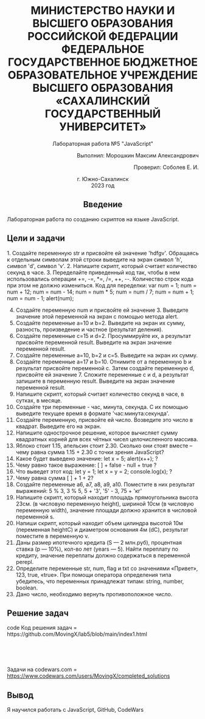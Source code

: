 

<h1 align="center"> МИНИСТЕРСТВО НАУКИ И ВЫСШЕГО ОБРАЗОВАНИЯ РОССИЙСКОЙ ФЕДЕРАЦИИ ФЕДЕРАЛЬНОЕ ГОСУДАРСТВЕННОЕ БЮДЖЕТНОЕ ОБРАЗОВАТЕЛЬНОЕ УЧРЕЖДЕНИЕ ВЫСШЕГО ОБРАЗОВАНИЯ «САХАЛИНСКИЙ ГОСУДАРСТВЕННЫЙ УНИВЕРСИТЕТ»</h1>

<p align="center">Лабораторная работа №5 "JavaScript" </p>

<p align="right">Выполнил: Морошкин Максим Александрович</p>
<p align="right">Проверил: Соболев Е. И.</p>

<p align="center">г. Южно-Сахалинск <br> 2023 год</p>

<h2 align="center">Введение</h2>
<p align="justify">Лабораторная работа по созданию скриптов на языке JavaScript.</p>

<h2>Цели и задачи</h2>
1.	Создайте переменную str и присвойте ей значение 'hdfgv'. Обращаясь к отдельным символам этой строки выведите на экран символ 'h', символ 'd', символ 'v'.
2.	Напишите скрипт, который считает количество секунд в часе.
3.	Переделайте приведенный код так, чтобы в нем использовались операции +=, -=, *=, /=, ++, --. Количество строк кода при этом не должно измениться. Код для переделки:
var num = 1;
num = num + 12;
num = num - 14;
num = num * 5;
num = num / 7;
num = num + 1;
num = num - 1;
alert(num);

4.	Создайте переменную num и присвойте ей значение 3. Выведите значение этой переменной на экран с помощью метода alert.
5.	Создайте переменные a=10 и b=2. Выведите на экран их сумму, разность, произведение и частное (результат деления).
6.	Создайте переменные c=15 и d=2. Просуммируйте их, а результат присвойте переменной result. Выведите на экран значение переменной result.
7.	Создайте переменные a=10, b=2 и c=5. Выведите на экран их сумму.
8.	Создайте переменные a=17 и b=10. Отнимите от a переменную b и результат присвойте переменной c. Затем создайте переменную d, присвойте ей значение 7. Сложите переменные c и d, а результат запишите в переменную result. Выведите на экран значение переменной result.
9.	Напишите скрипт, который считает количество секунд в часе, в сутках, в месяце.
10.	Создайте три переменные - час, минута, секунда. С их помощью выведите текущее время в формате 'час:минута:секунда'.
11.	Создайте переменную, присвойте ей число. Возведите это число в квадрат. Выведите его на экран.
12.	Напишите однострочное решение, которое вычисляет сумму квадратных корней для всех чётных чисел целочисленного массива.
13.	Яблоко стоит 1.15, апельсин стоит 2.30. Сколько они стоят вместе – чему равна сумма 1.15 + 2.30 с точки зрения JavaScript?
14.	Какое будет выведено значение: let x = 5; alert(x++); ?
15.	Чему равно такое выражение: [ ] + false - null + true ?
16.	Что выведет этот код: let y = 1; let x = y = 2; console.log(x); ?
17.	Чему равна сумма [ ] + 1 + 2?
18.	Создайте переменные a6, a7, a8, a9, a10. Поместите в них результат выражений:
5 % 3,
3 % 5,
5 + '3',
'5' - 3,
75 + 'кг'
19.	Напишите скрипт, который находит площадь прямоугольника высота 23см. (в числовую переменную height), шириной 10см (в числовую переменную width), значение площади должно хранится в числовой переменной s.
20.	Напиши скрипт, который находит объем цилиндра высотой 10м (переменная heightC) и диаметром основания 4м (dC), результат поместите в переменную v.
21.	Даны размер ипотечного кредита (S — 2 млн.руб), процентная ставка (p  — 10%), кол-во лет (years — 5). Найти переплату по кредиту, значение переплаты должно содержаться в переменной perepl.
22.	Определите переменные str, num, flag и txt со значениями «Привет», 123, true, «true». При помощи оператора определения типа убедитесь, что переменных принадлежат типам: string, number, boolean.
23.	Дано число, необходимо вернуть противоположное число.


<h2>Решение задач</h2>
code
Код решения задач = https://github.com/MovingX/lab5/blob/main/index1.html <br>

<pre>

<script>
		function task1() {
			var str = 'hdfgv';
			document.getElementById("result").innerHTML =str[0] + " " + str[2] + " " + str[str.length - 1]; // выводим первый символ
		}

		function task2() {
			var secondsInHour = 60 * 60;
			document.getElementById("result").innerHTML ="В одном часе " + secondsInHour + " секунд";
		}

		function task3() {
			var num = 1;
			num += 12;
			num -= 14;
			num *= 5;
			num /= 7;
			num++;
			num--;
			alert(num);
		}

		function task4() {
			var num = 3;
			alert(num);
		}

		function task5() {
			var a = 10;
			var b = 2;
			document.getElementById("result").innerHTML ="Сумма a и b: " + (a + b) + "<br>" +
                                               "Разность a и b: " + (a - b) + "<br>" +
                                               "Произведение a и b: " + (a * b) + "<br>" +
                                               "Частное a и b: " + (a / b) + "<br>";
		}

		function task6() {
			var c = 15;
			var d = 2;
			var result = c + d;
			document.getElementById("result").innerHTML = result;
		}

		function task7() {
			var a = 10;
			var b = 2;
			var c = 5;
			document.getElementById("result").innerHTML = "Сумма a, b и c: " + (a + b + c);
		}

		function task8() {
			var a = 17;
			var b = 10;
			var c = a - b;
			var d = 7;
			var result = c + d;
			document.getElementById("result").innerHTML = result;
		}
		function task9() {
			var secondsInHour = 60 * 60;
			var secondsInDay = secondsInHour * 24;
			var secondsInMonth = secondsInDay * 30;
			document.getElementById("result").innerHTML = "Секунд в часе " + secondsInHour + "<br>" + "Секунд в дне: " + secondsInDay + "<br>" + "Секунд в месяце: " + secondsInMonth;
		}

		function task10() {
			var date = new Date();
			var hour = date.getHours();
			var minute = date.getMinutes();
			var second = date.getSeconds();
			var time = hour + ":" + minute + ":" + second;
			document.getElementById("result").innerHTML = "Текущее время: " + time;
		}

		function task11() {
			var num = prompt("Введите число:");
			var square = num * num;
			document.getElementById("result").innerHTML = "Число: " + num + " = в квадрате: " + square;
		}

		function task12() {
			var resultDiv = document.getElementById("result");
			var arr = [1, 2, 3, 4, 5, 6, 7, 8, 9, 10]; // Замените этот массив на свой собственный
			resultDiv.innerHTML = arr.reduce((acc, curr) => curr % 2 === 0 ? acc + Math.sqrt(curr) : acc, 0);
		}

		function task13() {
			var applePrice = 1.15;
			var orangePrice = 2.30;
			var totalPrice = applePrice + orangePrice;
			document.getElementById("result").innerHTML = "Сумма яблока и апельсина =" + totalPrice;
		}

		function task14() {
			var x = 5;
			alert(x++);
			//Будет выведено значение 5, так как оператор ++ увеличивает значение переменной после того, как она была выведена.
		}

		function task15() {
			document.getElementById("result").innerHTML = [] + false - null + true;
			//неопределенное значение NaN
		}

		function task16() {
			let y = 1;
			let x = (y = 2);
			var text = "чтобы увидеть результат откройте консоль ctrl + shift + i Ответом будет 2"
			console.log(x);
			document.getElementById("result").innerHTML = text;
		}

		function task17() {
			document.getElementById("result").innerHTML = [] + 1 + 2;
			//Результатом будет строка "12", так как при сложении массива и числа 1 получится строка "1"
			//А затем при сложении строк "1" и "2" получится строка "12"
		}
		
		function task18() {
			var a6 = 5 % 3;
			var a7 = 3 % 5;
			var a8 = 5 + '3';
			var a9 = '5' - 3;
			var a10 = 75 + 'кг';

			var result = "a6: " + a6 + "<br>" +
						"a7: " + a7 + "<br>" +
						"a8: " + a8 + "<br>" +
						"a9: " + a9 + "<br>" +
						"a10: " + a10 + "<br>";

			document.getElementById("result").innerHTML = result;
		}


		function task19() {
			var height = 23;
			var width = 10;
			var s = height * width;
			document.getElementById("result").innerHTML = "Площадь прямоугольника: " + s;
		}

		function task20() {
			var heightC = 10;
			var dC = 4;
			var r = dC / 2;
			var v = 3.14 * r * r * heightC;
			document.getElementById("result").innerHTML = "Объем цилиндра: " + v;
		}

		function task21() {
			var S = 2000000;
			var p = 0.1;
			var years = 5;
			var perepl = S * p * years;

			document.getElementById("result").innerHTML = "Переплата по кредиту: " + perepl + " руб.";
		}	

		function task22() {
			var str = "Привет";
			var num = 123;
			var flag = true;
			var txt = "true";

			var result = "str: " + typeof str + "<br>" +
						"num: " + typeof num + "<br>" +
						"flag: " + typeof flag + "<br>" +
						"txt: " + typeof txt + "<br>";

			document.getElementById("result").innerHTML = result;
		}

		function task23() {
			var num = prompt("Введите число:");
			var opposite = -num;

			document.getElementById("result").innerHTML = "Противоположное число: " + opposite;
		}
		
		function task1CW() {
			var sperm = prompt("Введите хромосомы:");
			var resultDiv = document.getElementById("result");
			if (sperm == "XY") {
				return resultDiv.innerHTML = "Congratulations! You're going to have a son.";
			} else if (sperm == "XX") {
				return resultDiv.innerHTML = "Congratulations! You're going to have a daughter.";
			} else {
				return resultDiv.innerHTML = "not value";
			}
		}
		
		function task2CW() {
			var number = prompt("Введите число:");
			var resultDiv = document.getElementById("result");
			if (number % 2 == 0)
			{
			resultDiv.innerHTML = number * 8;
			} else resultDiv.innerHTML = number*9;
		}
		
		function task3CW(){
			var n = prompt("Введите число:");
			var resultDiv = document.getElementById("result");
			var temp = Math.round(Math.sqrt(n))
			var result = Math.pow(temp, 2)
			resultDiv.innerHTML = result;
		}
		
		function task4CW(){
			var cuts = prompt("Введите число:");
			var resultDiv = document.getElementById("result");
			if (cuts == 0) return resultDiv.innerHTML = 1;
			var temp = Math.pow(cuts + 1, 3);
			var temp1 = Math.pow(cuts - 1, 3);
			resultDiv.innerHTML = temp - temp1;
		}
		
		function periodIsLate(last, today, cycleLength) {
			var temp = Math.ceil((today - last)/(1000*60*60*24));
			if (temp > cycleLength) return true; else return false;
		}
		
		function task6CW(){
			var x = prompt("Введите строку:");
			var resultDiv = document.getElementById("result");
			resultDiv.innerHTML = x.replaceAll(" ", "");
		}
		
		</script>		
</pre>

Задачи на codewars.com  = https://www.codewars.com/users/MovingX/completed_solutions <br>
<h2>Вывод</h2>
Я научился работать с JavaScript, GitHub, CodeWars
